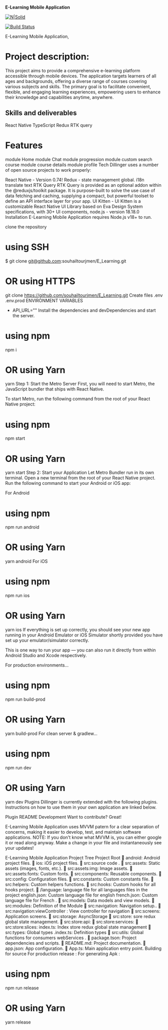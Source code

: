**E-Learning Mobile Application**

[![N|Solid](https://cldup.com/dTxpPi9lDf.thumb.png)](https://nodesource.com/products/nsolid)

[![Build Status](https://travis-ci.org/joemccann/dillinger.svg?branch=master)](https://playprosite.itside.co/)

E-Learning Mobile Application,
# Project description:
This project aims to provide a comprehensive e-learning platform accessible through mobile devices. The application targets learners of all ages and backgrounds, offering a diverse range of courses covering various subjects and skills. The primary goal is to facilitate convenient, flexible, and engaging learning experiences, empowering users to enhance their knowledge and capabilities anytime, anywhere.
## Skills and deliverables
React Native
TypeScript
Redux
RTK query

# Features
module Home
module Chat
module progression 
module custom search course
module course details
module profile
Tech
Dillinger uses a number of open source projects to work properly:

React Native - Version 0.74!
Redux - state management global.
i18n translate text
RTK Query RTK Query is provided as an optional addon within the @reduxjs/toolkit package. It is purpose-built to solve the use case of data fetching and caching, supplying a compact, but powerful toolset to define an API interface layer for your app.
UI Kitten - UI Kitten is a customizable React Native UI Library based on Eva Design System specifications, with 30+ UI components,
node.js - version 18.18.0
Installation
E-Learning Mobile Application requires Node.js v18+ to run.

clone the repository
# using SSH
$ git clone git@github.com:souhailtourjmen/E_Learning.git

# OR using HTTPS
git clone https://github.com/souhailtourjmen/E_Learning.git
Create files
.env
.env.prod
ENVIRONMENT VARIABLES
- API_URL=""
Install the dependencies and devDependencies and start the server.

# using npm
npm i

# OR using Yarn
yarn 
Step 1: Start the Metro Server
First, you will need to start Metro, the JavaScript bundler that ships with React Native.

To start Metro, run the following command from the root of your React Native project:

# using npm
npm start

# OR using Yarn
yarn start
Step 2: Start your Application
Let Metro Bundler run in its own terminal. Open a new terminal from the root of your React Native project. Run the following command to start your Android or iOS app:

For Android
# using npm
npm run android

# OR using Yarn
yarn android
For iOS
# using npm
npm run ios

# OR using Yarn
yarn ios
If everything is set up correctly, you should see your new app running in your Android Emulator or iOS Simulator shortly provided you have set up your emulator/simulator correctly.

This is one way to run your app — you can also run it directly from within Android Studio and Xcode respectively.

For production environments...
# using npm
npm run build-prod

# OR using Yarn
yarn build-prod
For clean server & gradlew...
# using npm
npm run dev

# OR using Yarn
yarn dev
Plugins
Dillinger is currently extended with the following plugins. Instructions on how to use them in your own application are linked below.

Plugin	README
Development
Want to contribute? Great!

E-Learning Mobile Application uses MVVM patern for a clear separation of concerns, making it easier to develop, test, and maintain software applications. NOTE: If you don't know what MVVM is, you can either google it or read along anyway. Make a change in your file and instantaneously see your updates!

E-Learning Mobile Application Project Tree
Project Root
📁 android: Android project files.
📁 ios: iOS project files.
📁 src:source code .
📁 src:assets: Static assets (images, fonts, etc.).
📁 src:assets:img: Image assets.
📁 src:assets:fonts: Custom fonts.
📁 src:components: Reusable components.
📁 src:config: Configuration files.
📁 src:constants: Custom constants file.
📁 src:helpers: Custom helpers functions.
📁 src:hooks: Custom hooks for all hooks project.
📁 /language: language file for all languages files in the project
english.json: Custom language file for english
french.json: Custom language file for French .
📁 src:models: Data models and view models.
📁 src:modules: Definition of the Module
📁 src:navigation: Navigation setup..
📁 src:navigation:viewController : View controller for navigation
📁 src:screens: Application screens.
📁 src:storage: AsyncStorage
📁 src:store: sore redux global state management.
📁 src:store:api:
📁 src:store:services:
📁 src:store:slices: index.ts: Index store redux global state management
📁 src:types: Global types .index.ts: Definition types
📁 src:utils: Global functions for consumers webServices .
📄 package.tson: Project dependencies and scripts.
📄 README.md: Project documentation.
📄 app.json: App configuration.
📄 App.ts: Main application entry point.
Building for source
For production release :
For generating Apk :
# using npm
npm run release 

# OR using Yarn
yarn release
